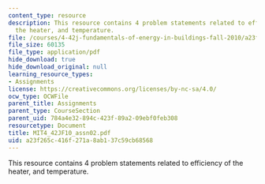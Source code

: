 ```yaml
---
content_type: resource
description: This resource contains 4 problem statements related to efficiency of
  the heater, and temperature.
file: /courses/4-42j-fundamentals-of-energy-in-buildings-fall-2010/a23f265c416f271a8ab137c59cb68568_MIT4_42JF10_assn02.pdf
file_size: 60135
file_type: application/pdf
hide_download: true
hide_download_original: null
learning_resource_types:
- Assignments
license: https://creativecommons.org/licenses/by-nc-sa/4.0/
ocw_type: OCWFile
parent_title: Assignments
parent_type: CourseSection
parent_uid: 784a4e32-894c-423f-89a2-09ebf0feb308
resourcetype: Document
title: MIT4_42JF10_assn02.pdf
uid: a23f265c-416f-271a-8ab1-37c59cb68568
---
```

This resource contains 4 problem statements related to efficiency of the heater, and temperature.